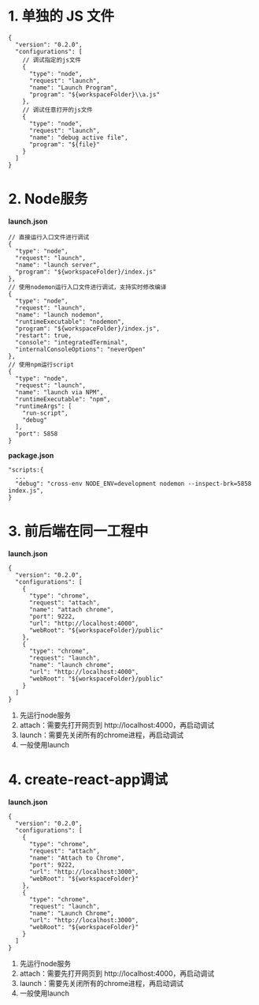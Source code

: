 # 1. 单独的 JS 文件

```
{
  "version": "0.2.0",
  "configurations": [
    // 调试指定的js文件
    {
      "type": "node",
      "request": "launch",
      "name": "Launch Program",
      "program": "${workspaceFolder}\\a.js"
    },
    // 调试任意打开的js文件
    {
      "type": "node",
      "request": "launch",
      "name": "debug active file",
      "program": "${file}"
    }
  ]
}
```

# 2. Node服务

**launch.json**

```
// 直接运行入口文件进行调试
{
  "type": "node",
  "request": "launch",
  "name": "launch server",
  "program": "${workspaceFolder}/index.js"
},
// 使用nodemon运行入口文件进行调试，支持实时修改编译
{
  "type": "node",
  "request": "launch",
  "name": "launch nodemon",
  "runtimeExecutable": "nodemon",
  "program": "${workspaceFolder}/index.js",
  "restart": true,
  "console": "integratedTerminal",
  "internalConsoleOptions": "neverOpen"
},
// 使用npm运行script
{
  "type": "node",
  "request": "launch",
  "name": "launch via NPM",
  "runtimeExecutable": "npm",
  "runtimeArgs": [
    "run-script",
    "debug"
  ],
  "port": 5858
}
```

**package.json**

```
"scripts:{
  ...
  "debug": "cross-env NODE_ENV=development nodemon --inspect-brk=5858 index.js",
}
```

# 3. 前后端在同一工程中

**launch.json**

```
{
  "version": "0.2.0",
  "configurations": [  
    {
      "type": "chrome",
      "request": "attach",
      "name": "attach chrome",
      "port": 9222,
      "url": "http://localhost:4000",
      "webRoot": "${workspaceFolder}/public"
    },
    {
      "type": "chrome",
      "request": "launch",
      "name": "launch chrome",
      "url": "http://localhost:4000",
      "webRoot": "${workspaceFolder}/public"
    }
  ]
}
```

1. 先运行node服务
2. attach：需要先打开网页到 http://localhost:4000，再启动调试
3. launch：需要先关闭所有的chrome进程，再启动调试
4. 一般使用launch


# 4. create-react-app调试

**launch.json**

```
{
  "version": "0.2.0",
  "configurations": [
    {
      "type": "chrome",
      "request": "attach",
      "name": "Attach to Chrome",
      "port": 9222,
      "url": "http://localhost:3000",
      "webRoot": "${workspaceFolder}"
    },
    {
      "type": "chrome",
      "request": "launch",
      "name": "Launch Chrome",
      "url": "http://localhost:3000",
      "webRoot": "${workspaceFolder}"
    }
  ]
}
```

1. 先运行node服务
2. attach：需要先打开网页到 http://localhost:4000，再启动调试
3. launch：需要先关闭所有的chrome进程，再启动调试
4. 一般使用launch

